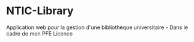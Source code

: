 # NTIC-Library
Application web pour la gestion d'une bibliothèque universitaire - Dans le cadre de mon PFE Licence 
